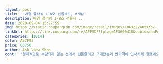 ```yaml
---
layout: post 
title:  "애경 플라워 I-B호 선물세트, 6개입" 
description: 애경 플라워 I-B호 선물세 ..
date: 2020-09-04 15:27:59 
img: https://static.coupangcdn.com/image/retail/images/10632224659357-15cccd3e-7bce-4916-a744-248d7e849802.jpg 
linkUrl: https://link.coupang.com/re/AFFSDP?lptag=AF3600438&subid=ahnPublicAsk&pageKey=345617522&itemId=1097628244&vendorItemId=5619993034&traceid=V0-113-e320e096fda852b7 
categories: [1014] 
color: A57F92 
price: 63750 
author: Ask View Shop 
cont:  "경제적으로 부담되지 않는 선에서 선물줄려고 구매했는데 싼가격에 인사치레 잘했네요<br/>지인들에 선물하려고 구매했는데 구성도 좋아요<br/>착한 가격에 잘 구매했어요<br/>포장도 제품도 고급져요.<br/> 전혀 저렴해보이지 않아여<br/>" 
---
```

